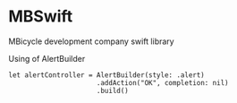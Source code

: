 # MBSwift
MBicycle development company swift library

Using of AlertBuilder
```
let alertController = AlertBuilder(style: .alert)
                      .addAction("OK", completion: nil)
                      .build()
```
